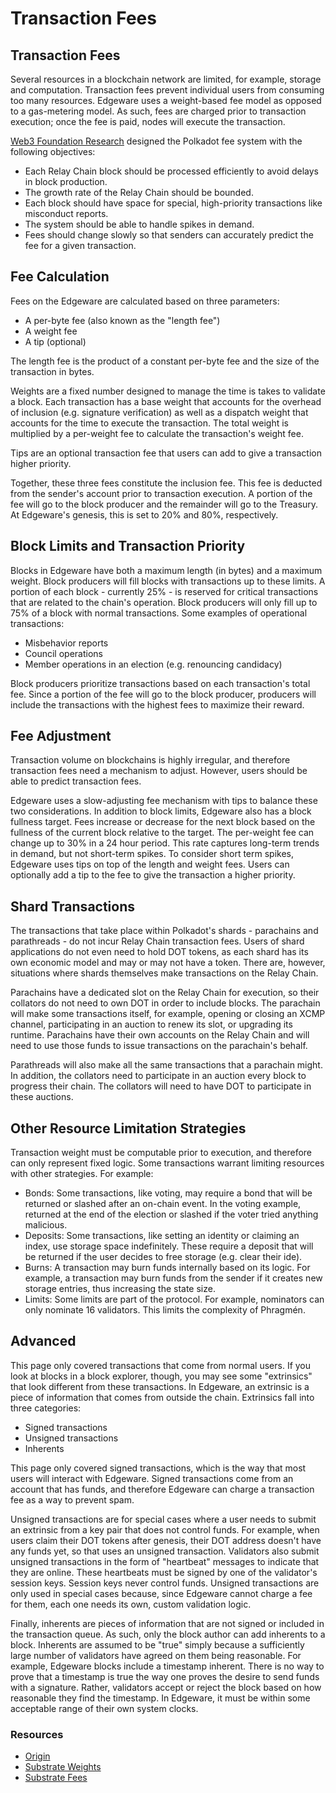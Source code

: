 # Transaction Fees

## Transaction Fees
Several resources in a blockchain network are limited, for example, storage and computation. Transaction fees prevent individual users from consuming too many resources. Edgeware uses a weight-based fee model as opposed to a gas-metering model. As such, fees are charged prior to transaction execution; once the fee is paid, nodes will execute the transaction.

[Web3 Foundation Research](https://research.web3.foundation/en/latest/polkadot/Token%20Economics.html) designed the Polkadot fee system with the following objectives:

* Each Relay Chain block should be processed efficiently to avoid delays in block production.
* The growth rate of the Relay Chain should be bounded.
* Each block should have space for special, high-priority transactions like misconduct reports.
* The system should be able to handle spikes in demand.
* Fees should change slowly so that senders can accurately predict the fee for a given transaction.

## Fee Calculation

Fees on the Edgeware are calculated based on three parameters:

* A per-byte fee \(also known as the "length fee"\)
* A weight fee
* A tip \(optional\)

The length fee is the product of a constant per-byte fee and the size of the transaction in bytes.

Weights are a fixed number designed to manage the time is takes to validate a block. Each transaction has a base weight that accounts for the overhead of inclusion \(e.g. signature verification\) as well as a dispatch weight that accounts for the time to execute the transaction. The total weight is multiplied by a per-weight fee to calculate the transaction's weight fee.

Tips are an optional transaction fee that users can add to give a transaction higher priority.

Together, these three fees constitute the inclusion fee. This fee is deducted from the sender's account prior to transaction execution. A portion of the fee will go to the block producer and the remainder will go to the Treasury. At Edgeware's genesis, this is set to 20% and 80%, respectively.

## Block Limits and Transaction Priority

Blocks in Edgeware have both a maximum length \(in bytes\) and a maximum weight. Block producers will fill blocks with transactions up to these limits. A portion of each block - currently 25% - is reserved for critical transactions that are related to the chain's operation. Block producers will only fill up to 75% of a block with normal transactions. Some examples of operational transactions:

* Misbehavior reports
* Council operations
* Member operations in an election \(e.g. renouncing candidacy\)

Block producers prioritize transactions based on each transaction's total fee. Since a portion of the fee will go to the block producer, producers will include the transactions with the highest fees to maximize their reward.

## Fee Adjustment

Transaction volume on blockchains is highly irregular, and therefore transaction fees need a mechanism to adjust. However, users should be able to predict transaction fees.

Edgeware uses a slow-adjusting fee mechanism with tips to balance these two considerations. In addition to block limits, Edgeware also has a block fullness target. Fees increase or decrease for the next block based on the fullness of the current block relative to the target. The per-weight fee can change up to 30% in a 24 hour period. This rate captures long-term trends in demand, but not short-term spikes. To consider short term spikes, Edgeware uses tips on top of the length and weight fees. Users can optionally add a tip to the fee to give the transaction a higher priority.

## Shard Transactions

The transactions that take place within Polkadot's shards - parachains and parathreads - do not incur Relay Chain transaction fees. Users of shard applications do not even need to hold DOT tokens, as each shard has its own economic model and may or may not have a token. There are, however, situations where shards themselves make transactions on the Relay Chain.

Parachains have a dedicated slot on the Relay Chain for execution, so their collators do not need to own DOT in order to include blocks. The parachain will make some transactions itself, for example, opening or closing an XCMP channel, participating in an auction to renew its slot, or upgrading its runtime. Parachains have their own accounts on the Relay Chain and will need to use those funds to issue transactions on the parachain's behalf.

Parathreads will also make all the same transactions that a parachain might. In addition, the collators need to participate in an auction every block to progress their chain. The collators will need to have DOT to participate in these auctions.

## Other Resource Limitation Strategies

Transaction weight must be computable prior to execution, and therefore can only represent fixed logic. Some transactions warrant limiting resources with other strategies. For example:

* Bonds: Some transactions, like voting, may require a bond that will be returned or slashed after an on-chain event. In the voting example, returned at the end of the election or slashed if the voter tried anything malicious.
* Deposits: Some transactions, like setting an identity or claiming an index, use storage space indefinitely. These require a deposit that will be returned if the user decides to free storage \(e.g. clear their ide\).
* Burns: A transaction may burn funds internally based on its logic. For example, a transaction may burn funds from the sender if it creates new storage entries, thus increasing the state size.
* Limits: Some limits are part of the protocol. For example, nominators can only nominate 16 validators. This limits the complexity of Phragmén.

## Advanced

This page only covered transactions that come from normal users. If you look at blocks in a block explorer, though, you may see some "extrinsics" that look different from these transactions. In Edgeware, an extrinsic is a piece of information that comes from outside the chain. Extrinsics fall into three categories:

* Signed transactions
* Unsigned transactions
* Inherents

This page only covered signed transactions, which is the way that most users will interact with Edgeware. Signed transactions come from an account that has funds, and therefore Edgeware can charge a transaction fee as a way to prevent spam.

Unsigned transactions are for special cases where a user needs to submit an extrinsic from a key pair that does not control funds. For example, when users claim their DOT tokens after genesis, their DOT address doesn't have any funds yet, so that uses an unsigned transaction. Validators also submit unsigned transactions in the form of "heartbeat" messages to indicate that they are online. These heartbeats must be signed by one of the validator's session keys. Session keys never control funds. Unsigned transactions are only used in special cases because, since Edgeware cannot charge a fee for them, each one needs its own, custom validation logic.

Finally, inherents are pieces of information that are not signed or included in the transaction queue. As such, only the block author can add inherents to a block. Inherents are assumed to be "true" simply because a sufficiently large number of validators have agreed on them being reasonable. For example, Edgeware blocks include a timestamp inherent. There is no way to prove that a timestamp is true the way one proves the desire to send funds with a signature. Rather, validators accept or reject the block based on how reasonable they find the timestamp. In Edgeware, it must be within some acceptable range of their own system clocks.

### Resources

* [Origin](https://wiki.polkadot.network/docs/en/learn-transaction-fees)
* [Substrate Weights](https://substrate.dev/docs/en/knowledgebase/learn-substrate/weight)
* [Substrate Fees](https://substrate.dev/docs/en/knowledgebase/runtime/fees)


